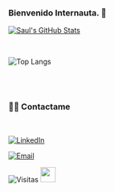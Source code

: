 <h3>Bienvenido Internauta. 👋</h3>

[![Saul's GitHub Stats](https://github-readme-stats.vercel.app/api?username=SaulUrrea&show_icons=true)](https://github.com/SaulUrrea)

<br/>

![Top Langs](https://github-readme-stats.vercel.app/api/top-langs/?username=SaulUrrea&show_icons=true)

<br><br>

<h3> 🤝🏻 Contactame </h3>

<br>


<p align="center">

<a href="https://www.linkedin.com/in/saul-esteban-urrea-osorio-2879511ba/"><img alt="LinkedIn" src="https://img.shields.io/badge/LinkedIn-Saul%20Urrea-blue?style=flat-square&logo=linkedin"></a>

<a href="mailto:saul5577@gmail.com"><img alt="Email" src="https://img.shields.io/badge/Email-saul5577@gmail.com-blue?style=flat-square&logo=gmail"></a>

</p>


![Visitas](https://visitor-badge.laobi.icu/badge?page_id=SaulUrrea.SaulUrrea)   <img src="https://media.giphy.com/media/dxn6fRlTIShoeBr69N/giphy.gif" width="30">
